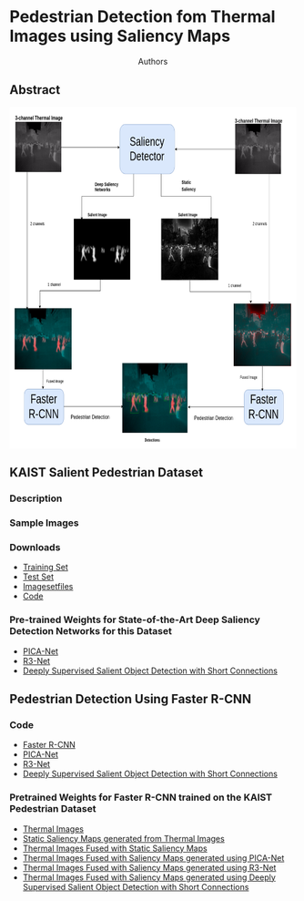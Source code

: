 
# Pedestrian Detection fom Thermal Images using Saliency Maps

<center>Authors</center>

## Abstract

<p><center>
<img src="Block_Diagram_Final_compact.png" width="600" height="600" align="center"/>
</p></center>


## KAIST Salient Pedestrian Dataset

### Description

### Sample Images

### Downloads
- [Training Set]()
- [Test Set]()
- [Imagesetfiles]()
- [Code]()

### Pre-trained Weights for State-of-the-Art Deep Saliency Detection Networks for this Dataset
- [PICA-Net]()
- [R3-Net]()
- [Deeply Supervised Salient Object Detection with Short Connections]()

## Pedestrian Detection Using Faster R-CNN

### Code

- [Faster R-CNN]() 
- [PICA-Net]()
- [R3-Net]()
- [Deeply Supervised Salient Object Detection with Short Connections]()

### Pretrained Weights for Faster R-CNN trained on the KAIST Pedestrian Dataset

- [Thermal Images]()
- [Static Saliency Maps generated from Thermal Images]()
- [Thermal Images Fused with Static Saliency Maps]()
- [Thermal Images Fused with Saliency Maps generated using PICA-Net]()
- [Thermal Images Fused with Saliency Maps generated using R3-Net]()
- [Thermal Images Fused with Saliency Maps generated using Deeply Supervised Salient Object Detection with Short Connections]()

